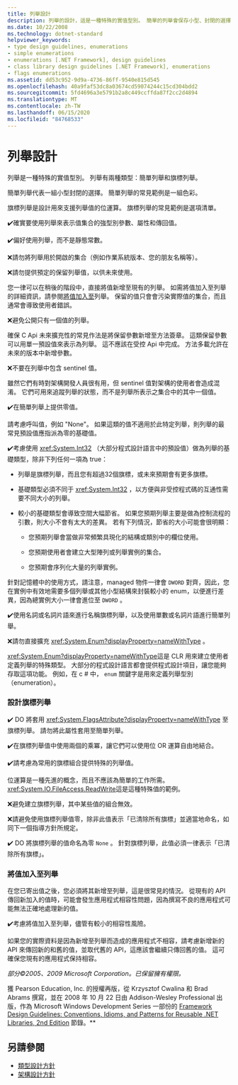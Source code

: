 ```yaml
---
title: 列舉設計
description: 列舉的設計，這是一種特殊的實值型別。 簡單的列舉會保存小型、封閉的選擇集。 旗標列舉支援列舉值的位運算。
ms.date: 10/22/2008
ms.technology: dotnet-standard
helpviewer_keywords:
- type design guidelines, enumerations
- simple enumerations
- enumerations [.NET Framework], design guidelines
- class library design guidelines [.NET Framework], enumerations
- flags enumerations
ms.assetid: dd53c952-9d9a-4736-86ff-9540e815d545
ms.openlocfilehash: 40a9faf53dc8a03674cd59074244c15cd304bdd2
ms.sourcegitcommit: 5fd4696a3e5791b2a8c449ccffda87f2cc2d4894
ms.translationtype: MT
ms.contentlocale: zh-TW
ms.lasthandoff: 06/15/2020
ms.locfileid: "84768533"
---
```

# <a name="enum-design"></a>列舉設計

列舉是一種特殊的實值型別。 列舉有兩種類型：簡單列舉和旗標列舉。

簡單列舉代表一組小型封閉的選擇。 簡單列舉的常見範例是一組色彩。

旗標列舉是設計用來支援列舉值的位運算。 旗標列舉的常見範例是選項清單。

✔️確實要使用列舉來表示值集合的強型別參數、屬性和傳回值。

✔️偏好使用列舉，而不是靜態常數。

❌請勿將列舉用於開啟的集合（例如作業系統版本、您的朋友名稱等）。

❌請勿提供預定的保留列舉值，以供未來使用。

您一律可以在稍後的階段中，直接將值新增至現有的列舉。 如需將值加入至列舉的詳細資訊，請參閱[將值加入至](#add_value)列舉。 保留的值只會會污染實際值的集合，而且通常會導致使用者錯誤。

❌避免公開只有一個值的列舉。

確保 C Api 未來擴充性的常見作法是將保留參數新增至方法簽章。 這類保留參數可以用單一預設值來表示為列舉。 這不應該在受控 Api 中完成。 方法多載允許在未來的版本中新增參數。

❌不要在列舉中包含 sentinel 值。

雖然它們有時對架構開發人員很有用，但 sentinel 值對架構的使用者會造成混淆。 它們可用來追蹤列舉的狀態，而不是列舉所表示之集合中的其中一個值。

✔️在簡單列舉上提供零值。

請考慮呼叫值，例如 "None"。 如果這類的值不適用於此特定列舉，則列舉的最常見預設值應指派為零的基礎值。

✔️考慮使用 <xref:System.Int32> （大部分程式設計語言中的預設值）做為列舉的基礎類型，除非下列任何一項為 true：

- 列舉是旗標列舉，而且您有超過32個旗標，或未來預期會有更多旗標。

- 基礎類型必須不同于 <xref:System.Int32> ，以方便與非受控程式碼的互通性需要不同大小的列舉。

- 較小的基礎類型會導致空間大幅節省。 如果您預期列舉主要是做為控制流程的引數，則大小不會有太大的差異。 若有下列情況，節省的大小可能會很明顯：

  - 您預期列舉會當做非常頻繁具現化的結構或類別中的欄位使用。

  - 您預期使用者會建立大型陣列或列舉實例的集合。

  - 您預期會序列化大量的列舉實例。

針對記憶體中的使用方式，請注意，managed 物件一律會 `DWORD` 對齊，因此，您在實例中有效地需要多個列舉或其他小型結構來封裝較小的 enum，以便進行差異，因為總實例大小一律會進位至 `DWORD` 。

✔️使用名詞或名詞片語來進行名稱旗標列舉，以及使用單數或名詞片語進行簡單列舉。

❌請勿直接擴充 <xref:System.Enum?displayProperty=nameWithType> 。

<xref:System.Enum?displayProperty=nameWithType>這是 CLR 用來建立使用者定義列舉的特殊類型。 大部分的程式設計語言都會提供程式設計項目，讓您能夠存取這項功能。 例如，在 c # 中， `enum` 關鍵字是用來定義列舉型別（enumeration）。

<a name="design"></a>

### <a name="designing-flag-enums"></a>設計旗標列舉

✔️ DO 將套用 <xref:System.FlagsAttribute?displayProperty=nameWithType> 至旗標列舉。 請勿將此屬性套用至簡單列舉。

✔️在旗標列舉值中使用兩個的乘冪，讓它們可以使用位 OR 運算自由地結合。

✔️請考慮為常用的旗標組合提供特殊的列舉值。

位運算是一種先進的概念，而且不應該為簡單的工作所需。 <xref:System.IO.FileAccess.ReadWrite>這是這種特殊值的範例。

❌避免建立旗標列舉，其中某些值的組合無效。

❌請避免使用旗標列舉值零，除非此值表示「已清除所有旗標」並適當地命名，如同下一個指導方針所規定。

✔️ DO 將旗標列舉的值命名為零 `None` 。 針對旗標列舉，此值必須一律表示「已清除所有旗標」。

<a name="add_value"></a>

### <a name="adding-value-to-enums"></a>將值加入至列舉

在您已寄出值之後，您必須將其新增至列舉，這是很常見的情況。 從現有的 API 傳回新加入的值時，可能會發生應用程式相容性問題，因為撰寫不良的應用程式可能無法正確地處理新的值。

✔️考慮將值加入至列舉，儘管有較小的相容性風險。

如果您的實際資料是因為新增至列舉而造成的應用程式不相容，請考慮新增新的 API 來傳回新的和舊的值，並取代舊的 API，這應該會繼續只傳回舊的值。 這可確保您現有的應用程式保持相容。

*部分©2005、2009 Microsoft Corporation。已保留擁有權限。*

獲 Pearson Education, Inc. 的授權再版，從 Krzysztof Cwalina 和 Brad Abrams 撰寫，並在 2008 年 10 月 22 日由 Addison-Wesley Professional 出版，作為 Microsoft Windows Development Series 一部份的 [Framework Design Guidelines: Conventions, Idioms, and Patterns for Reusable .NET Libraries, 2nd Edition](https://www.informit.com/store/framework-design-guidelines-conventions-idioms-and-9780321545619) 節錄。**

## <a name="see-also"></a>另請參閱

- [類型設計方針](type.md)
- [架構設計方針](index.md)
